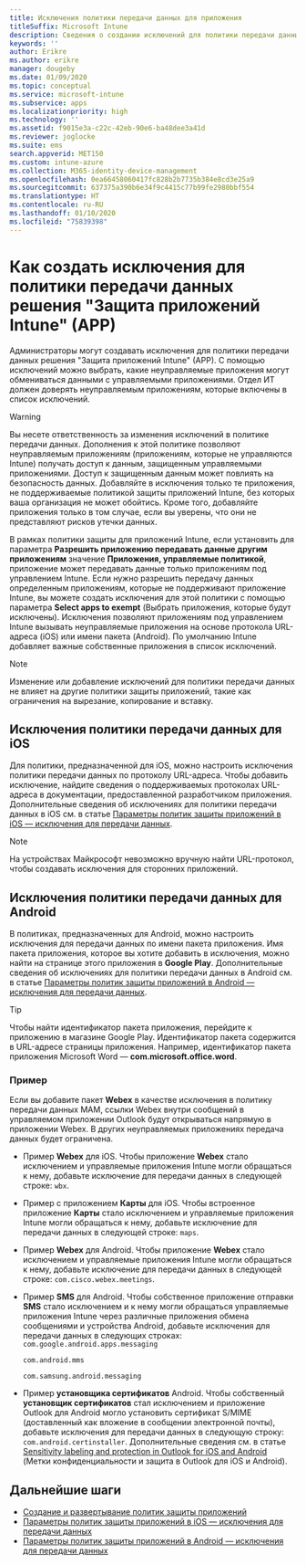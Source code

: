 ```yaml
---
title: Исключения политики передачи данных для приложения
titleSuffix: Microsoft Intune
description: Сведения о создании исключений для политики передачи данных решения "Защита приложений Intune" (APP).
keywords: ''
author: Erikre
ms.author: erikre
manager: dougeby
ms.date: 01/09/2020
ms.topic: conceptual
ms.service: microsoft-intune
ms.subservice: apps
ms.localizationpriority: high
ms.technology: ''
ms.assetid: f9015e3a-c22c-42eb-90e6-ba48dee3a41d
ms.reviewer: joglocke
ms.suite: ems
search.appverid: MET150
ms.custom: intune-azure
ms.collection: M365-identity-device-management
ms.openlocfilehash: 0ea66458060417fc828b2b7735b384e8cd3e25a9
ms.sourcegitcommit: 637375a390b6e34f9c4415c77b99fe2980bbf554
ms.translationtype: HT
ms.contentlocale: ru-RU
ms.lasthandoff: 01/10/2020
ms.locfileid: "75839398"
---
```

# <a name="how-to-create-exceptions-to-the-intune-app-protection-policy-app-data-transfer-policy"></a>Как создать исключения для политики передачи данных решения "Защита приложений Intune" (APP)

Администраторы могут создавать исключения для политики передачи данных решения "Защита приложений Intune" (APP). С помощью исключений можно выбрать, какие неуправляемые приложения могут обмениваться данными с управляемыми приложениями. Отдел ИТ должен доверять неуправляемым приложениям, которые включены в список исключений. 

>[!WARNING] 
> Вы несете ответственность за изменения исключений в политике передачи данных. Дополнения к этой политике позволяют неуправляемым приложениям (приложениям, которые не управляются Intune) получать доступ к данным, защищенным управляемыми приложениями. Доступ к защищенным данным может повлиять на безопасность данных. Добавляйте в исключения только те приложения, не поддерживаемые политикой защиты приложений Intune, без которых ваша организация не может обойтись. Кроме того, добавляйте приложения только в том случае, если вы уверены, что они не представляют рисков утечки данных.

В рамках политики защиты для приложений Intune, если установить для параметра **Разрешить приложению передавать данные другим приложениям** значение **Приложения, управляемые политикой**, приложение может передавать данные только приложениям под управлением Intune. Если нужно разрешить передачу данных определенным приложениям, которые не поддерживают приложение Intune, вы можете создать исключения для этой политики с помощью параметра **Select apps to exempt** (Выбрать приложения, которые будут исключены). Исключения позволяют приложениям под управлением Intune вызывать неуправляемые приложения на основе протокола URL-адреса (iOS) или имени пакета (Android). По умолчанию Intune добавляет важные собственные приложения в список исключений. 

> [!NOTE]
> Изменение или добавление исключений для политики передачи данных не влияет на другие политики защиты приложений, такие как ограничения на вырезание, копирование и вставку. 

## <a name="ios-data-transfer-exceptions"></a>Исключения политики передачи данных для iOS
Для политики, предназначенной для iOS, можно настроить исключения политики передачи данных по протоколу URL-адреса. Чтобы добавить исключение, найдите сведения о поддерживаемых протоколах URL-адреса в документации, предоставленной разработчиком приложения. Дополнительные сведения об исключениях для политики передачи данных в iOS см. в статье [Параметры политик защиты приложений в iOS — исключения для передачи данных](app-protection-policy-settings-ios.md#data-transfer-exemptions).

> [!NOTE]
> На устройствах Майкрософт невозможно вручную найти URL-протокол, чтобы создавать исключения для сторонних приложений. 

## <a name="android-data-transfer-exceptions"></a>Исключения политики передачи данных для Android
В политиках, предназначенных для Android, можно настроить исключения для передачи данных по имени пакета приложения. Имя пакета приложения, которое вы хотите добавить в исключения, можно найти на странице этого приложения в **Google Play**. Дополнительные сведения об исключениях для политики передачи данных в Android см. в статье [Параметры политик защиты приложений в Android — исключения для передачи данных](app-protection-policy-settings-android.md#data-transfer-exemptions).


>[!TIP]
> Чтобы найти идентификатор пакета приложения, перейдите к приложению в магазине Google Play. Идентификатор пакета содержится в URL-адресе страницы приложения. Например, идентификатор пакета приложения Microsoft Word — **com.microsoft.office.word**.

### <a name="example"></a>Пример
Если вы добавите пакет **Webex** в качестве исключения в политику передачи данных MAM, ссылки Webex внутри сообщений в управляемом приложении Outlook будут открываться напрямую в приложении Webex. В других неуправляемых приложениях передача данных будет ограничена.

- Пример **Webex** для iOS.   Чтобы приложение **Webex** стало исключением и управляемые приложения Intune могли обращаться к нему, добавьте исключение для передачи данных в следующей строке: <code>wbx</code>.
    
- Пример с приложением **Карты** для iOS.   Чтобы встроенное приложение **Карты** стало исключением и управляемые приложения Intune могли обращаться к нему, добавьте исключение для передачи данных в следующей строке: <code>maps</code>.

- Пример **Webex** для Android.   Чтобы приложение **Webex** стало исключением и управляемые приложения Intune могли обращаться к нему, добавьте исключение для передачи данных в следующей строке: <code>com.cisco.webex.meetings</code>.
    
- Пример **SMS** для Android.   Чтобы собственное приложение отправки **SMS** стало исключением и к нему могли обращаться управляемые приложения Intune через различные приложения обмена сообщениями и устройства Android, добавьте исключения для передачи данных в следующих строках: 
    <code>com.google.android.apps.messaging</code>
    
    <code>com.android.mms</code>
    
    <code>com.samsung.android.messaging</code>

- Пример **установщика сертификатов** Android. Чтобы собственный **установщик сертификатов** стал исключением и приложение Outlook для Android могло установить сертификат S/MIME (доставленный как вложение в сообщении электронной почты), добавьте исключения для передачи данных в следующую строку: <code>com.android.certinstaller</code>. Дополнительные сведения см. в статье [Sensitivity labeling and protection in Outlook for iOS and Android](https://docs.microsoft.com/exchange/clients-and-mobile-in-exchange-online/outlook-for-ios-and-android/sensitive-labeling-and-protection-outlook-for-ios-android) (Метки конфиденциальности и защита в Outlook для iOS и Android).

## <a name="next-steps"></a>Дальнейшие шаги

- [Создание и развертывание политик защиты приложений](app-protection-policies.md)
- [Параметры политик защиты приложений в iOS — исключения для передачи данных](app-protection-policy-settings-ios.md#data-transfer-exemptions)
- [Параметры политик защиты приложений в Android — исключения для передачи данных](app-protection-policy-settings-android.md#data-transfer-exemptions)
